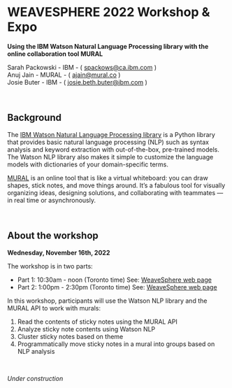 # WEAVESPHERE 2022 Workshop & Expo

**Using the IBM Watson Natural Language Processing library with the online collaboration tool MURAL**

Sarah Packowski - IBM - ( spackows@ca.ibm.com )<br/>
Anuj Jain - MURAL - ( ajain@mural.co )<br/>
Josie Buter - IBM - ( josie.beth.buter@ibm.com )

<p>&nbsp;</p>


## Background
The [IBM Watson Natural Language Processing library](https://cloud.ibm.com/catalog/services/language-translator) is a Python library that provides basic natural language processing (NLP) such as syntax analysis and keyword extraction with out-of-the-box, pre-trained models. The Watson NLP library also makes it simple to customize the language models with dictionaries of your domain-specific terms.

[MURAL](https://mural.co) is an online tool that is like a virtual whiteboard: you can draw shapes, stick notes, and move things around. It’s a fabulous tool for visually organizing ideas, designing solutions, and collaborating with teammates — in real time or asynchronously.

<p>&nbsp;</p>


## About the workshop
**Wednesday, November 16th, 2022**

The workshop is in two parts:
- Part 1: 10:30am - noon (Toronto time) See: [WeaveSphere web page](https://weavesphere.co/weavesphere2022/site/sessions/?event=weavesphere2022&section=130665&id=SESXEOTAB3B3ACSCC)
- Part 2: 1:00pm - 2:30pm (Toronto time) See: [WeaveSphere web page](https://weavesphere.co/weavesphere2022/site/sessions/?event=weavesphere2022&section=130665&id=SES0K0CZAV89UMJI8)

In this workshop, participants will use the Watson NLP library and the MURAL API to work with murals:
1. Read the contents of sticky notes using the MURAL API
2. Analyze sticky note contents using Watson NLP
3. Cluster sticky notes based on theme
4. Programmatically move sticky notes in a mural into groups based on NLP analysis

<p>&nbsp;</p>

*Under construction*

<p>&nbsp;</p>

